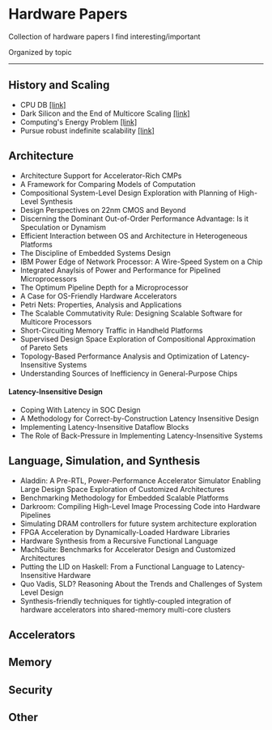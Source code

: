 # Hardware Papers
Collection of hardware papers I find interesting/important

Organized by topic

---

## History and Scaling
- CPU DB [[link]](http://queue.acm.org/detail.cfm?id=2181798)
- Dark Silicon and the End of Multicore Scaling [[link]](http://citeseerx.ist.psu.edu/viewdoc/download?doi=10.1.1.363.8520&rep=rep1&type=pdf)
- Computing's Energy Problem [[link]](http://ieeexplore.ieee.org/document/6757323/)
- Pursue robust indefinite scalability [[link]](http://static.usenix.org/events/hotos11/tech/final_files/Ackley.pdf)


## Architecture
- Architecture Support for Accelerator-Rich CMPs
- A Framework for Comparing Models of Computation
- Compositional System-Level Design Exploration with Planning of High-Level Synthesis
- Design Perspectives on 22nm CMOS and Beyond
- Discerning the Dominant Out-of-Order Performance Advantage: Is it Speculation or Dynamism
- Efficient Interaction between OS and Architecture in Heterogeneous Platforms
- The Discipline of Embedded Systems Design
- IBM Power Edge of Network Processor: A Wire-Speed System on a Chip
- Integrated Anaylsis of Power and Performance for Pipelined Microprocessors
- The Optimum Pipeline Depth for a Microprocessor
- A Case for OS-Friendly Hardware Accelerators
- Petri Nets: Properties, Analysis and Applications
- The Scalable Commutativity Rule: Designing Scalable Software for Multicore Processors
- Short-Circuiting Memory Traffic in Handheld Platforms
- Supervised Design Space Exploration of Compositional Approximation of Pareto Sets
- Topology-Based Performance Analysis and Optimization of Latency-Insensitive Systems
- Understanding Sources of Inefficiency in General-Purpose Chips

#### Latency-Insensitive Design
- Coping With Latency in SOC Design
- A Methodology for Correct-by-Construction Latency Insensitive Design
- Implementing Latency-Insensitive Dataflow Blocks
- The Role of Back-Pressure in Implementing Latency-Insensitive Systems


## Language, Simulation, and Synthesis
- Aladdin: A Pre-RTL, Power-Performance Accelerator Simulator Enabling Large Design Space Exploration of Customized Architectures
- Benchmarking Methodology for Embedded Scalable Platforms
- Darkroom: Compiling High-Level Image Processing Code into Hardware Pipelines
- Simulating DRAM controllers for future system architecture exploration
- FPGA Acceleration by Dynamically-Loaded Hardware Libraries
- Hardware Synthesis from a Recursive Functional Language
- MachSuite: Benchmarks for Accelerator Design and Customized Architectures
- Putting the LID on Haskell: From a Functional Language to Latency-Insensitive Hardware
- Quo Vadis, SLD? Reasoning About the Trends and Challenges of System Level Design
- Synthesis-friendly techniques for tightly-coupled integration of hardware accelerators into shared-memory multi-core clusters


## Accelerators


## Memory


## Security


## Other


